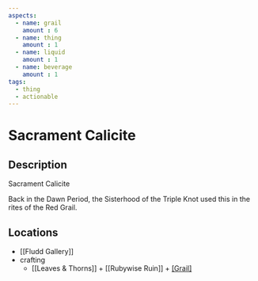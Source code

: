 ```yaml
---
aspects: 
  - name: grail
    amount : 6
  - name: thing
    amount : 1
  - name: liquid
    amount : 1
  - name: beverage
    amount : 1
tags:
  - thing
  - actionable
---
```


# Sacrament Calicite

## Description
Sacrament Calicite

Back in the Dawn Period, the Sisterhood of the Triple Knot used this in the rites of the Red Grail.
## Locations
- [[Fludd Gallery]]
- crafting 
	- [[Leaves & Thorns]] + [[Rubywise Ruin]] + [[Grail]](15)